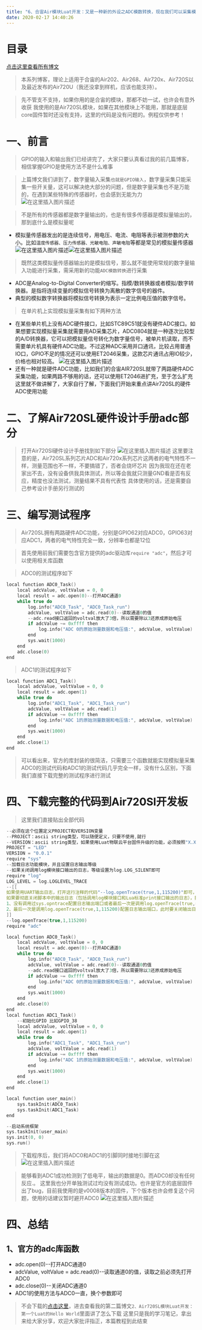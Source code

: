 ```yaml
---
title: "6、合宙Air模块Luat开发：又是一种新的外设之ADC模数转换，现在我们可以采集模拟量数据了"
date: 2020-02-17 14:40:26
---
```


# 目录

[点击这里查看所有博文](https://blog.csdn.net/weixin_44570083/article/details/104285283)

> 本系列博客，理论上适用于合宙的Air202、Air268、Air720x、Air720S以及最近发布的Air720U（我还没拿到样机，应该也能支持）。


> 先不管支不支持，如果你用的是合宙的模块，那都不妨一试，也许会有意外收获
我使用的是Air720SL模块，如果在其他模块上不能用，那就是底层core固件暂时还没有支持，这里的代码是没有问题的。例程仅供参考！


# 一、前言

> GPIO的输入和输出我们已经讲完了，大家只要认真看过我的前几篇博客，相信掌握GPIO是使用方法不是什么难事

> 上篇博文我们讲到了，数字量输入采集`也就是GPIO输入`，数字量采集只能采集一些开关量，这可以解决绝大部分的问题，但是数字量采集也不是万能的，在遇到某些特殊的传感器时，也会感到无能为力
> ![在这里插入图片描述](https://img-blog.csdnimg.cn/20200217083126903.png?x-oss-process=image/watermark,type_ZmFuZ3poZW5naGVpdGk,shadow_10,text_aHR0cHM6Ly9ibG9nLmNzZG4ubmV0L3dlaXhpbl80NDU3MDA4Mw==,size_16,color_FFFFFF,t_70)

>不是所有的传感器都是数字量输出的，也是有很多传感器是模拟量输出的，那到底什么是模拟量呢

* 模拟量传感器发出的是连续信号，用电压、电流、电阻等表示被测参数的大小。比如`温度传感器、压力传感器、光敏电阻、声敏电阻`等都是常见的模拟量传感器
  ![在这里插入图片描述](https://img-blog.csdnimg.cn/2020021710535543.png)![在这里插入图片描述](https://img-blog.csdnimg.cn/20200217105637363.png)


>既然这类模拟量传感器输出的是模拟信号，那么就不能使用常规的数字量输入功能进行采集，需采用新的功能`ADC模数转换`进行采集

* ADC是Analog-to-Digital Converter的缩写。指模/数转换器或者模拟/数字转换器。是指将连续变量的模拟信号转换为离散的数字信号的器件。
* 典型的模拟数字转换器将模拟信号转换为表示一定比例电压值的数字信号。

>在单片机上实现模拟量采集有如下两种方法

* 在某些单片机上没有ADC硬件接口，比如STC89C51就没有硬件ADC接口。如果想要实现模拟量采集就需要用AD采集芯片，ADC0804就是一种逐次比较型的A/D转换器，它可以把模拟量信号转化为数字量信号，被单片机读取，而不需要单片机具有硬件ADC功能。不过这种ADC采用并口通讯，比较占用普通IO口，GPIO不足的情况还可以使用ET2046采集，这款芯片通讯占用IO较少，价格也相对较高。
  ![在这里插入图片描述](https://img-blog.csdnimg.cn/20200217133705708.png)
* 还有一种就是硬件ADC功能，比如我们的合宙AIR720SL就带了两路硬件ADC采集功能，如果两路不够用的话，还可以使用ET2046进扩充，至于怎么扩充这里就不做讲解了，大家自行了解，下面我们开始来重点讲Air720SL的硬件ADC使用功能

# 二、了解Air720SL硬件设计手册adc部分

> 打开Air720Sl硬件设计手册找到如下部分
> ![在这里插入图片描述](https://img-blog.csdnimg.cn/20200217135814264.png?x-oss-process=image/watermark,type_ZmFuZ3poZW5naGVpdGk,shadow_10,text_aHR0cHM6Ly9ibG9nLmNzZG4ubmV0L3dlaXhpbl80NDU3MDA4Mw==,size_16,color_FFFFFF,t_70)
> 这里要注意的是，Air720SL系列芯片ADC和Air720x系列芯片这两者的电气特性不一样，测量范围也不一样，不要搞错了，否者会烧坏芯片
> 因为我现在还在老家出不去，没有设备供我具体测试，所以等会我就只测量GND看是否有反应，精度也没法测试，测量结果不具有代表性
> 具体使用的话，还是需要自己参考设计手册另行测试的

# 三、编写测试程序

> Air720SL拥有两路硬件ADC功能，分别是GPIO62对应ADC0，GPIO63对应ADC1，两者的电气特性完全一致，分辨率也都是12位

>首先使用前我们需要包含官方提供的adc驱动库`require "adc"`，然后才可以使用相关库函数

>ADC0的测试程序如下

```c
local function ADC0_Task()
    local adcValue, voltValue = 0, 0
    local result = adc.open(0)--打开ADC通道0
    while true do
        log.info("ADC0_Task", "ADC0_Task_run")
        adcValue, voltValue = adc.read(0)--读取通道0的值
        --adc.read接口返回的voltval放大了3倍，所以需要除以3还原成原始电压
        if adcValue ~= 0xffff then
            log.info("ADC 0的原始测量数据和电压值:", adcValue, voltValue)
        end
        sys.wait(1000)
    end
    adc.close(0)
end
```

>ADC1的测试程序如下

```c
local function ADC1_Task()
    local adcValue, voltValue = 0, 0
    local result = adc.open(1)
    while true do
        log.info("ADC1_Task", "ADC1_Task_run")
        adcValue, voltValue = adc.read(1)
        if adcValue ~= 0xffff then
            log.info("ADC 1的原始测量数据和电压值:", adcValue, voltValue)
        end
        sys.wait(1000)
    end
    adc.close(1)
end
```

>可以看出来，官方的库封装的很简洁，只需要三个函数就能实现模拟量采集
>ADC0的测试代码和ADC1的测试代码几乎完全一样，没有什么区别，下面我们直接下载完整的测试程序进行测试

 # 四、下载完整的代码到Air720Sl开发板

> 这里我们直接贴出全部代码

```c
--必须在这个位置定义PROJECT和VERSION变量
--PROJECT：ascii string类型，可以随便定义，只要不使用,就行
--VERSION：ascii string类型，如果使用Luat物联云平台固件升级的功能，必须按照"X.X.X"定义，X表示1位数字；否则可随便定义
PROJECT = "LED"
VERSION = "0.0.1"
require "sys"
--加载日志功能模块，并且设置日志输出等级
--如果关闭调用log模块接口输出的日志，等级设置为log.LOG_SILENT即可
require "log"
LOG_LEVEL = log.LOGLEVEL_TRACE
--[[
如果使用UART输出日志，打开这行注释的代码"--log.openTrace(true,1,115200)"即可，根据自己的需求修改此接口的参数
如果要彻底关闭脚本中的输出日志（包括调用log模块接口和Lua标准print接口输出的日志），执行log.openTrace(false,第二个参数跟调用openTrace接口打开日志的第二个参数相同)，例如：
1、没有调用过sys.opntrace配置日志输出端口或者最后一次是调用log.openTrace(true,nil,921600)配置日志输出端口，此时要关闭输出日志，直接调用log.openTrace(false)即可
2、最后一次是调用log.openTrace(true,1,115200)配置日志输出端口，此时要关闭输出日志，直接调用log.openTrace(false,1)即可
]]
--log.openTrace(true,1,115200)
require "adc"

local function ADC0_Task()
    local adcValue, voltValue = 0, 0
    local result = adc.open(0)--打开ADC通道0
    while true do
        log.info("ADC0_Task", "ADC0_Task_run")
        adcValue, voltValue = adc.read(0)--读取通道0的值
        --adc.read接口返回的voltval放大了3倍，所以需要除以3还原成原始电压
        if adcValue ~= 0xffff then
            log.info("ADC 0的原始测量数据和电压值:", adcValue, voltValue)
        end
        sys.wait(1000)
    end
    adc.close(0)
end
local function ADC1_Task()
    --初始化GPIO 比如GPIO_38
    local adcValue, voltValue = 0, 0
    local result = adc.open(1)
    while true do
        log.info("ADC1_Task", "ADC1_Task_run")
        adcValue, voltValue = adc.read(1)
        if adcValue ~= 0xffff then
            log.info("ADC 1的原始测量数据和电压值:", adcValue, voltValue)
        end
        sys.wait(1000)
    end
    adc.close(1)
end

local function user_main()
    sys.taskInit(ADC0_Task)
    sys.taskInit(ADC1_Task)
end

--启动系统框架
sys.taskInit(user_main)
sys.init(0, 0)
sys.run()

```

> 下载程序后，我们将ADC0和ADC1的引脚同时接地引脚在这![在这里插入图片描述](https://img-blog.csdnimg.cn/20200217141907494.png)

> 能够看到ADC1成功检测到了低电平，输出的数据是0。而ADC0却没有任何反应.。
> 这里我也分开单独测试过均没有测试成功。也许是官方的底层固件出了bug，目前我使用的是v0008版本的固件，下个版本也许会修复这个问题，使用的话建议暂时避开ADC0
> ![在这里插入图片描述](https://img-blog.csdnimg.cn/20200217141937348.png?x-oss-process=image/watermark,type_ZmFuZ3poZW5naGVpdGk,shadow_10,text_aHR0cHM6Ly9ibG9nLmNzZG4ubmV0L3dlaXhpbl80NDU3MDA4Mw==,size_16,color_FFFFFF,t_70)


# 四、总结

## 1、官方的adc库函数

* adc.open(0)--打开ADC通道0
* adcValue, voltValue = adc.read(0)--读取通道0的值，读取之前必须先打开ADC0
* adc.close(0)--关闭ADC通道0
* ADC1的使用方法与ADC0一直，换个参数即可


> 不会下载的[点击这里](https://blog.csdn.net/weixin_44570083/article/details/104285283)，进去查看我的第二篇博文`2、Air720SL模块Luat开发：第一个Luat的Hello World`里面讲了怎么下载
> 这里只是我的学习笔记，拿出来给大家分享，欢迎大家批评指正，本篇教程到此结束
